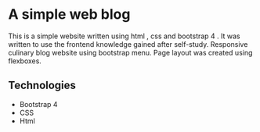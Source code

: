 # A simple web blog
This is a simple website written using html , css and bootstrap 4 . It was written to use the frontend knowledge gained after self-study.
Responsive culinary blog website using bootstrap menu. Page layout was created using flexboxes.
## Technologies
* Bootstrap 4
* CSS
* Html
